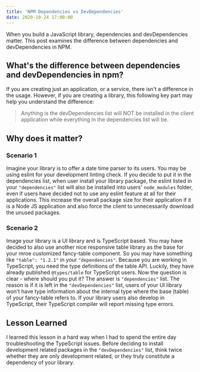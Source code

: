 ```yaml
---
title: 'NPM Dependencies vs DevDependencies'
date: 2020-10-24 17:00:00
---
```

When you build a JavaScript library, dependencies and devDependencies matter. This post examines
the difference between dependencies and devDependencies in NPM.
<!-- Excerpt End -->

## What's the difference between dependencies and devDependencies in npm?

If you are creating just an application, or a service, there isn't a difference in the usage. 
However, if you are creating a library, this following key part may help you understand the 
difference:

> Anything is the devDependencies list will NOT be installed in the client application 
> while everything in the dependencies list will be.

## Why does it matter?
### Scenario 1
Imagine your library is to offer a date time parser to its users. You may be using 
eslint for your development linting check. If you decide to put it in the dependencies 
list, when user install your library package, the eslint listed in your `"dependencies"` 
list will also be installed into users' `node_modules` folder, even if users have decided
not to use any eslint feature at all for their applications. This increase the overall 
package size for their application if it is a Node JS application and also force the 
client to unnecessarily download the unused packages.

### Scenario 2
Image your library is a UI library and is TypeScript based. You may have decided to also
use another nice responsive table library as the base for your mroe customized fancy-table
component. So you may have something like `"table": "1.2.1"` in your `"dependencies"`. 
Because you are working in TypeScript, you need the type definitions of the table API. 
Luckily, they have already published `@types/table` for TypeScript users. Now the question
is clear - where should you put it? The answer is `"dependencies"` list. The reason is if 
it is left in the `"devDependencies"` list, users of your UI library won't have type 
information about the internal type where the base (table) of your fancy-table refers to. 
If your library users also develop in TypeScript, their TypeScript compiler will report 
missing type errors.

## Lesson Learned
I learned this lesson in a hard way when I had to spend the entire day troubleshooting the
TypeScript issues. Before deciding to install development related packages in the 
`"devDependencies"` list, think twice whether they are only development related, or they 
truly constitute a dependency of your library.